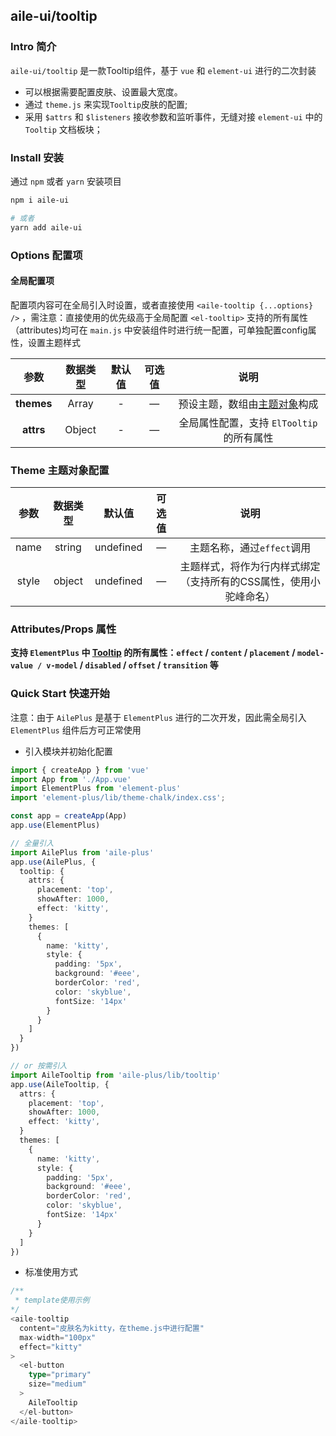 ## aile-ui/tooltip

### Intro 简介

`aile-ui/tooltip` 是一款Tooltip组件，基于 `vue` 和 `element-ui` 进行的二次封装
- 可以根据需要配置皮肤、设置最大宽度。
- 通过 `theme.js` 来实现`Tooltip`皮肤的配置;
- 采用 `$attrs` 和 `$listeners` 接收参数和监听事件，无缝对接 `element-ui` 中的 `Tooltip` 文档板块；

### Install 安装

通过 `npm` 或者 `yarn` 安装项目

```bash
npm i aile-ui

# 或者
yarn add aile-ui
```

### Options 配置项

#### 全局配置项

配置项内容可在全局引入时设置，或者直接使用 `<aile-tooltip {...options} />` ，需注意：直接使用的优先级高于全局配置
`<el-tooltip>` 支持的所有属性（attributes)均可在 `main.js` 中安装组件时进行统一配置，可单独配置config属性，设置主题样式

|    参数    | 数据类型 | 默认值 | 可选值 |                      说明                       |
| :--------: | :------: | :----: | :----: | :---------------------------------------------: |
| **themes** |  Array   |   -    |   —    | 预设主题，数组由[主题对象](#theme-主题配置)构成 |
| **attrs**  |  Object  |   -    |   —    |    全局属性配置，支持 `ElTooltip` 的所有属性    |

### Theme 主题对象配置

| 参数  | 数据类型 |  默认值   | 可选值 |                               说明                                |
| :---: | :------: | :-------: | :----: | :---------------------------------------------------------------: |
| name  |  string  | undefined |   —    |                    主题名称，通过`effect`调用                     |
| style |  object  | undefined |   —    | 主题样式，将作为行内样式绑定（支持所有的CSS属性，使用小驼峰命名） |

### Attributes/Props 属性

**支持 `ElementPlus` 中 [Tooltip](https://element-plus.org/#/zh-CN/component/tooltip) 的所有属性：`effect` / `content` / `placement` / `model-value / v-model` / `disabled` / `offset` / `transition` 等**

### Quick Start 快速开始

注意：由于 `AilePlus` 是基于 `ElementPlus` 进行的二次开发，因此需全局引入 `ElementPlus` 组件后方可正常使用

- 引入模块并初始化配置

```ts
import { createApp } from 'vue'
import App from './App.vue'
import ElementPlus from 'element-plus'
import 'element-plus/lib/theme-chalk/index.css';

const app = createApp(App)
app.use(ElementPlus)

// 全量引入
import AilePlus from 'aile-plus'
app.use(AilePlus, {
  tooltip: {
    attrs: {
      placement: 'top', 
      showAfter: 1000, 
      effect: 'kitty',
    }
    themes: [
      {
        name: 'kitty',
        style: {
          padding: '5px',
          background: '#eee',
          borderColor: 'red',
          color: 'skyblue',
          fontSize: '14px'
        }
      }
    ]
  }
})

// or 按需引入
import AileTooltip from 'aile-plus/lib/tooltip'
app.use(AileTooltip, {
  attrs: {
    placement: 'top', 
    showAfter: 1000, 
    effect: 'kitty',
  }
  themes: [
    {
      name: 'kitty',
      style: {
        padding: '5px',
        background: '#eee',
        borderColor: 'red',
        color: 'skyblue',
        fontSize: '14px'
      }
    }
  ]
})

```

- 标准使用方式

```ts
/**
 * template使用示例
*/
<aile-tooltip
  content="皮肤名为kitty，在theme.js中进行配置"
  max-width="100px"
  effect="kitty"
>
  <el-button
    type="primary"
    size="medium"
  >
    AileTooltip
  </el-button>
</aile-tooltip>

```
